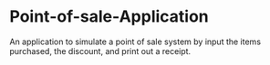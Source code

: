 # Point-of-sale-Application
An application to simulate a point of sale system by input the items purchased, the discount, and print out a receipt.
